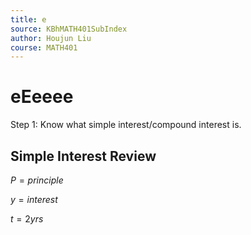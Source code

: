 ```yaml
---
title: e
source: KBhMATH401SubIndex
author: Houjun Liu
course: MATH401
---
```


# eEeeee

Step 1: Know what simple interest/compound interest is.

## Simple Interest Review

$P = principle$

$y = interest$

$t = 2yrs$ 
